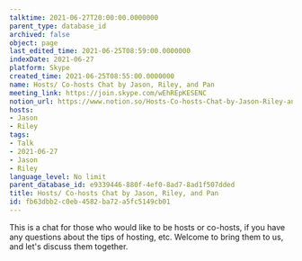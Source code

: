 ```yaml
---
talktime: 2021-06-27T20:00:00.0000000
parent_type: database_id
archived: false
object: page
last_edited_time: 2021-06-25T08:59:00.0000000
indexDate: 2021-06-27
platform: Skype
created_time: 2021-06-25T08:55:00.0000000
name: Hosts/ Co-hosts Chat by Jason, Riley, and Pan
meeting_link: https://join.skype.com/wEhREpKESENC
notion_url: https://www.notion.so/Hosts-Co-hosts-Chat-by-Jason-Riley-and-Pan-fb63dbb2c0eb4582ba72a5fc5149cb01
hosts:
- Jason
- Riley
tags:
- Talk
- 2021-06-27
- Jason
- Riley
language_level: No limit
parent_database_id: e9339446-880f-4ef0-8ad7-8ad1f507dded
title: Hosts/ Co-hosts Chat by Jason, Riley, and Pan
id: fb63dbb2-c0eb-4582-ba72-a5fc5149cb01
---
```


This is a chat for those who would like to be hosts or co-hosts, if you have any questions about the tips of hosting, etc. Welcome to bring them to us, and let's discuss them together.

